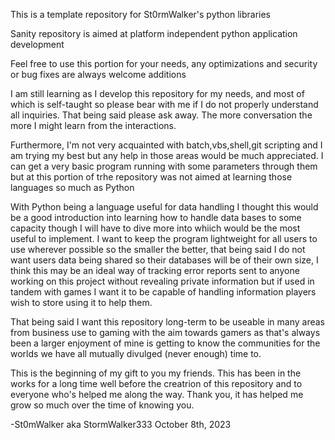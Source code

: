This is a template repository for St0rmWalker's python libraries

Sanity repository is aimed at platform independent python application development

Feel free to use this portion for your needs, any optimizations and security or bug fixes are always welcome additions

I am still learning as I develop this repository for my needs, and most of which is self-taught so please bear with me if I do not properly understand all inquiries. That being said please ask away. The more conversation the more I might learn from the interactions.

Furthermore, I'm not very acquainted with batch,vbs,shell,git scripting and I am trying my best but any help in those areas would be much appreciated. I can get a very basic program running with some parameters through them but at this portion of trhe repository was not aimed at learning those languages so much as Python

With Python being a language useful for data handling I thought this would be a good introduction into learning how to handle data bases to some capacity though I will have to dive more into whiich would be the most useful to implement. I want to keep the program lightweight for all users to use wherever possible so the smaller the better, that being said I do not want users data being shared so their databases will be of their own size, I think this may be an ideal way of tracking error reports sent to anyone working on this project without revealing private information but if used in tandem with games I want it to be capable of handling information players wish to store using it to help them.

That being said I want this repository long-term to be useable in many areas from business use to gaming with the aim towards gamers as that's always been a larger enjoyment of mine is getting to know the communities for the worlds we have all mutually divulged (never enough) time to.

This is the beginning of my gift to you my friends. This has been in the works for a long time well before the creatrion of this repository and to everyone who's helped me along the way. Thank you, it has helped me grow so much over the time of knowing you.

-St0mWalker aka StormWalker333
    October 8th, 2023
